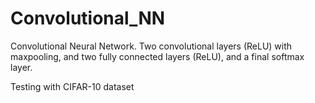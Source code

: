 # Convolutional_NN
 
Convolutional Neural Network. Two convolutional layers (ReLU) with maxpooling, and two fully connected layers (ReLU), and a final softmax layer.

Testing with CIFAR-10 dataset
